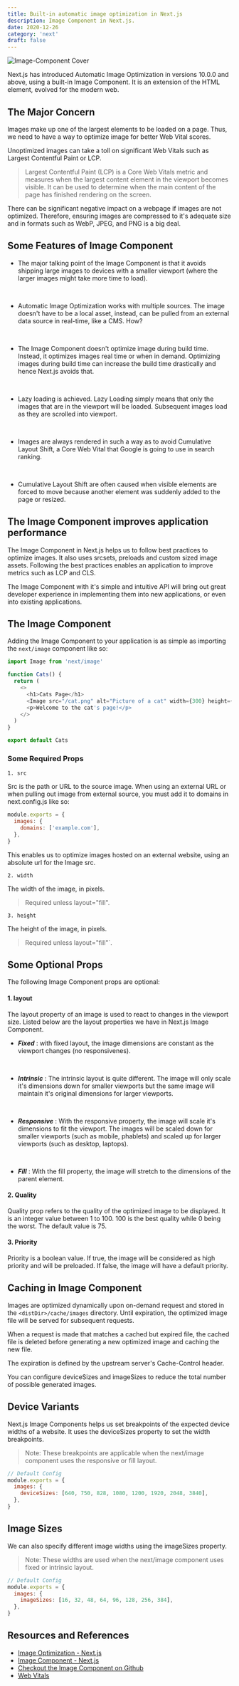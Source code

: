 ```yaml
---
title: Built-in automatic image optimization in Next.js
description: Image Component in Next.js.
date: 2020-12-26
category: 'next'
draft: false
---
```


![Image-Component Cover](./assets/image-component.png)

Next.js has introduced Automatic Image Optimization in versions 10.0.0 and above, using a built-in Image Component. It is an extension of the HTML <img> element, evolved for the modern web.

## The Major Concern

Images make up one of the largest elements to be loaded on a page. Thus, we need to have a way to optimize image for better Web Vital scores.

Unoptimized images can take a toll on significant Web Vitals such as Largest Contentful Paint or LCP.

> Largest Contentful Paint (LCP) is a Core Web Vitals metric and measures when the largest content element in the viewport becomes visible. It can be used to determine when the main content of the page has finished rendering on the screen.

There can be significant negative impact on a webpage if images are not optimized. Therefore, ensuring images are compressed to it's adequate size and in formats such as WebP, JPEG, and PNG is a big deal.

## Some Features of Image Component

- The major talking point of the Image Component is that it avoids shipping large images to devices with a smaller viewport (where the larger images might take more time to load).

<br>

- Automatic Image Optimization works with multiple sources. The image doesn't have to be a local asset, instead, can be pulled from an external data source in real-time, like a CMS. How?

<br>

- The Image Component doesn't optimize image during build time. Instead, it optimizes images real time or when in demand. Optimizing images during build time can increase the build time drastically and hence Next.js avoids that.

<br>

- Lazy loading is achieved. Lazy Loading simply means that only the images that are in the viewport will be loaded. Subsequent images load as they are scrolled into viewport.

<br>

- Images are always rendered in such a way as to avoid Cumulative Layout Shift, a Core Web Vital that Google is going to use in search ranking.

<br>

- Cumulative Layout Shift are often caused when visible elements are forced to move because another element was suddenly added to the page or resized.

## The Image Component improves application performance

The Image Component in Next.js helps us to follow best practices to optimize images. It also uses srcsets, preloads and custom sized image assets. Following the best practices enables an application to improve metrics such as LCP and CLS.

The Image Component with it's simple and intuitive API will bring out great developer experience in implementing them into new applications, or even into existing applications.

## The Image Component

Adding the Image Component to your application is as simple as importing the `next/image` component like so:

```javascript {1}
import Image from 'next/image'

function Cats() {
  return (
    <>
      <h1>Cats Page</h1>
      <Image src="/cat.png" alt="Picture of a cat" width={300} height={300} />
      <p>Welcome to the cat's page!</p>
    </>
  )
}

export default Cats
```

### Some Required Props

`1. src`

Src is the path or URL to the source image. When using an external URL or when pulling out image from external source, you must add it to domains in next.config.js like so:

```javascript
module.exports = {
  images: {
    domains: ['example.com'],
  },
}
```

This enables us to optimize images hosted on an external website, using an absolute url for the Image src.

`2. width`

The width of the image, in pixels.

> Required unless layout="fill".

`3. height`

The height of the image, in pixels.

> Required unless layout="fill"`.

## Some Optional Props

The following Image Component props are optional:

#### 1. layout

The layout property of an image is used to react to changes in the viewport size. Listed below are the layout properties we have in Next.js Image Component.

- **_Fixed_** : with fixed layout, the image dimensions are constant as the viewport changes (no responsivenes).

<br>

- **_Intrinsic_** : The intrinsic layout is quite different. The image will only scale it's dimensions down for smaller viewports but the same image will maintain it's original dimensions for larger viewports.

<br>

- **_Responsive_** : With the responsive property, the image will scale it's dimensions to fit the viewport. The images will be scaled down for smaller viewports (such as mobile, phablets) and scaled up for larger viewports (such as desktop, laptops).

<br>

- **_Fill_** : With the fill property, the image will stretch to the dimensions of the parent element.

#### 2. Quality

Quality prop refers to the quality of the optimized image to be displayed. It is an integer value between 1 to 100. 100 is the best quality while 0 being the worst. The default value is 75.

#### 3. Priority

Priority is a boolean value. If true, the image will be considered as high priority and will be preloaded. If false, the image will have a default priority.

## Caching in Image Component

Images are optimized dynamically upon on-demand request and stored in the `<distDir>/cache/images` directory. Until expiration, the optimized image file will be served for subsequent requests.

When a request is made that matches a cached but expired file, the cached file is deleted before generating a new optimized image and caching the new file.

The expiration is defined by the upstream server's Cache-Control header.

You can configure deviceSizes and imageSizes to reduce the total number of possible generated images.

## Device Variants

Next.js Image Components helps us set breakpoints of the expected device widths of a website. It uses the deviceSizes property to set the width breakpoints.

> Note: These breakpoints are applicable when the next/image component uses the responsive or fill layout.

```javascript
// Default Config
module.exports = {
  images: {
    deviceSizes: [640, 750, 828, 1080, 1200, 1920, 2048, 3840],
  },
}
```

## Image Sizes

We can also specify different image widths using the imageSizes property.

> Note: These widths are used when the next/image component uses fixed or intrinsic layout.

```javascript
// Default Config
module.exports = {
  images: {
    imageSizes: [16, 32, 48, 64, 96, 128, 256, 384],
  },
}
```

## Resources and References

- [Image Optimization - Next.js](https://nextjs.org/docs/basic-features/image-optimization)
- [Image Component - Next.js](https://nextjs.org/docs/api-reference/next/image)
- [Checkout the Image Component on Github](https://github.com/vercel/next.js/tree/canary/examples/image-component)
- [Web Vitals](https://web.dev/optimize-lcp/)
